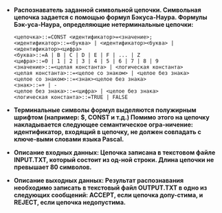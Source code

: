 - **Распознаватель заданной символьной цепочки. Символьная цепочка задается с помощью формул Бэкуса-Наура. Формулы Бэк-уса-Наура, определяющие нетерминальные цепочки:**

      <цепочка>::=CONST <идентификатор>=<значение>;
      <идентификатор>::=<буква> | <идентификатор><буква> |
      <идентификатор><цифра>
      <буква>::=A | B | C | D | E | F | ... | Z
      <цифра>::=0 | 1 | 2 | 3 | 4 | 5 | 6 | 7 | 8 | 9
      <значение>::=<целая константа> | <логическая константа>
      <целая константа>::=<целое со знаком> | <целое без знака>
      <целое со знаком>::=<знак><целое без знака>
      <знак>::=+ | -
      <целое без знака>::=<цифра> | <целое без знака>
      <логическая константа>::=TRUE | FALSE
- **Терминальные символы формул выделяются полужирным шрифтом (например: $, CONST и т.д.) Помимо этого на цепочку накладывается следующее семантическое огра-ничение: идентификатор, входящий в цепочку, не должен совпадать с ключе-выми словами языка Pascal.**
- **Описание входных данных: Цепочка записана в текстовом файле INPUT.TXT, который состоит из од-ной строки. Длина цепочки не превышает 80 символов.**
- **Описание выходных данных: Результат распознавания необходимо записать в текстовый файл OUTPUT.TXT в одно из следующих сообщений: ACCEPT, если цепочка допу-стима, и REJECT, если цепочка недопустима.**
